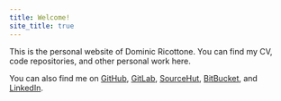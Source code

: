 ```yaml
---
title: Welcome!
site_title: true
---
```


This is the personal website of Dominic Ricottone.
You can find my CV, code repositories, and other personal work here.

You can also find me on [GitHub](https://github.com/dricottone),
[GitLab](https://gitlab.com/dricottone),
[SourceHut](https://sr.ht/~dricottone/),
[BitBucket](https://bitbucket.org/dominicricottone/),
and [LinkedIn](https://www.linkedin.com/in/dominicricottone/).

